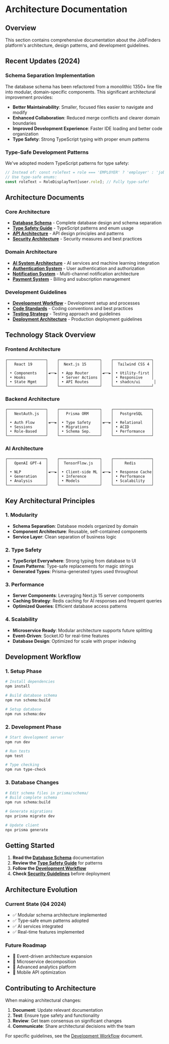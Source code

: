 # Architecture Documentation

## Overview

This section contains comprehensive documentation about the JobFinders platform's architecture, design patterns, and development guidelines.

## Recent Updates (2024)

### Schema Separation Implementation

The database schema has been refactored from a monolithic 1350+ line file into modular, domain-specific components. This significant architectural improvement provides:

- **Better Maintainability**: Smaller, focused files easier to navigate and modify
- **Enhanced Collaboration**: Reduced merge conflicts and clearer domain boundaries
- **Improved Development Experience**: Faster IDE loading and better code organization
- **Type Safety**: Strong TypeScript typing with proper enum patterns

### Type-Safe Development Patterns

We've adopted modern TypeScript patterns for type safety:

```typescript
// Instead of: const roleText = role === 'EMPLOYER' ? 'employer' : 'job seeker';
// Use type-safe enums:
const roleText = RoleDisplayText[user.role]; // Fully type-safe!
```

## Architecture Documents

### Core Architecture

- **[Database Schema](./database-schema.md)** - Complete database design and schema separation
- **[Type Safety Guide](./type-safety.md)** - TypeScript patterns and enum usage
- **[API Architecture](./api-design.md)** - API design principles and patterns
- **[Security Architecture](./security.md)** - Security measures and best practices

### Domain Architecture

- **[AI System Architecture](./ai-systems.md)** - AI services and machine learning integration
- **[Authentication System](./authentication.md)** - User authentication and authorization
- **[Notification System](./notifications.md)** - Multi-channel notification architecture
- **[Payment System](./payments.md)** - Billing and subscription management

### Development Guidelines

- **[Development Workflow](./development-workflow.md)** - Development setup and processes
- **[Code Standards](./code-standards.md)** - Coding conventions and best practices
- **[Testing Strategy](./testing.md)** - Testing approach and guidelines
- **[Deployment Architecture](./deployment.md)** - Production deployment guidelines

## Technology Stack Overview

### Frontend Architecture
```
┌─────────────────┐    ┌──────────────────┐    ┌─────────────────┐
│   React 19      │    │  Next.js 15      │    │  Tailwind CSS 4 │
│                 │    │                  │    │                 │
│ • Components    │◄──►│ • App Router     │◄──►│ • Utility-first │
│ • Hooks         │    │ • Server Actions │    │ • Responsive    │
│ • State Mgmt    │    │ • API Routes     │    │ • shadcn/ui      │
└─────────────────┘    └──────────────────┘    └─────────────────┘
```

### Backend Architecture
```
┌─────────────────┐    ┌──────────────────┐    ┌─────────────────┐
│   NextAuth.js   │    │   Prisma ORM     │    │   PostgreSQL    │
│                 │    │                  │    │                 │
│ • Auth Flow     │◄──►│ • Type Safety    │◄──►│ • Relational    │
│ • Sessions      │    │ • Migrations     │    │ • ACID          │
│ • Role-Based    │    │ • Schema Sep.    │    │ • Performance   │
└─────────────────┘    └──────────────────┘    └─────────────────┘
```

### AI Architecture
```
┌─────────────────┐    ┌──────────────────┐    ┌─────────────────┐
│   OpenAI GPT-4  │    │  TensorFlow.js   │    │     Redis       │
│                 │    │                  │    │                 │
│ • NLP           │◄──►│ • Client-side ML │◄──►│ • Response Cache│
│ • Generation    │    │ • Inference      │    │ • Performance   │
│ • Analysis      │    │ • Models         │    │ • Scalability   │
└─────────────────┘    └──────────────────┘    └─────────────────┘
```

## Key Architectural Principles

### 1. Modularity
- **Schema Separation**: Database models organized by domain
- **Component Architecture**: Reusable, self-contained components
- **Service Layer**: Clean separation of business logic

### 2. Type Safety
- **TypeScript Everywhere**: Strong typing from database to UI
- **Enum Patterns**: Type-safe replacements for magic strings
- **Generated Types**: Prisma-generated types used throughout

### 3. Performance
- **Server Components**: Leveraging Next.js 15 server components
- **Caching Strategy**: Redis caching for AI responses and frequent queries
- **Optimized Queries**: Efficient database access patterns

### 4. Scalability
- **Microservice Ready**: Modular architecture supports future splitting
- **Event-Driven**: Socket.IO for real-time features
- **Database Design**: Optimized for scale with proper indexing

## Development Workflow

### 1. Setup Phase
```bash
# Install dependencies
npm install

# Build database schema
npm run schema:build

# Setup database
npm run schema:dev
```

### 2. Development Phase
```bash
# Start development server
npm run dev

# Run tests
npm test

# Type checking
npm run type-check
```

### 3. Database Changes
```bash
# Edit schema files in prisma/schema/
# Build complete schema
npm run schema:build

# Generate migrations
npx prisma migrate dev

# Update client
npx prisma generate
```

## Getting Started

1. **Read the [Database Schema](./database-schema.md)** documentation
2. **Review the [Type Safety Guide](./type-safety.md)** for patterns
3. **Follow the [Development Workflow](./development-workflow.md)**
4. **Check [Security Guidelines](./security.md)** before deployment

## Architecture Evolution

### Current State (Q4 2024)
- ✅ Modular schema architecture implemented
- ✅ Type-safe enum patterns adopted
- ✅ AI services integrated
- ✅ Real-time features implemented

### Future Roadmap
- 🔄 Event-driven architecture expansion
- 🔄 Microservice decomposition
- 🔄 Advanced analytics platform
- 🔄 Mobile API optimization

## Contributing to Architecture

When making architectural changes:

1. **Document**: Update relevant documentation
2. **Test**: Ensure type safety and functionality
3. **Review**: Get team consensus on significant changes
4. **Communicate**: Share architectural decisions with the team

For specific guidelines, see the [Development Workflow](./development-workflow.md) document.